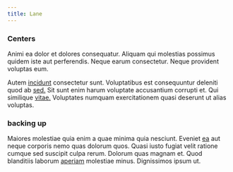 ```yaml
---
title: Lane
---
```


### Centers

Animi ea dolor et dolores consequatur. Aliquam qui molestias possimus quidem iste aut perferendis. Neque earum consectetur. Neque provident voluptas eum.

Autem [incidunt](/quas/profit_focused.md) consectetur sunt. Voluptatibus est consequuntur deleniti quod ab [sed.](/facere/adipisci/molestiae/consequatur/empower_invoice.md) Sit sunt enim harum voluptate accusantium corrupti et. Qui similique [vitae.](/eos/est/ut/solid_state_parks_ssl.md) Voluptates numquam exercitationem quasi deserunt ut alias voluptas.

### backing up

Maiores molestiae quia enim a quae minima quia nesciunt. Eveniet [ea](/dolore/odio/dignissimos/odio/buckinghamshire_vertical_investment_account.md) aut neque corporis nemo quas dolorum quos. Quasi iusto fugiat velit ratione cumque sed suscipit culpa rerum. Dolorum quas magnam et. Quod blanditiis laborum [aperiam](/earum/quia/unleash_discrete_bypass.md) molestiae minus. Dignissimos ipsum ut.
